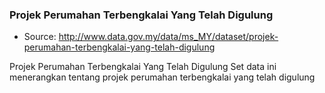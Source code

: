 ### Projek Perumahan Terbengkalai Yang Telah Digulung

* Source: http://www.data.gov.my/data/ms_MY/dataset/projek-perumahan-terbengkalai-yang-telah-digulung

Projek Perumahan Terbengkalai Yang Telah Digulung
Set data ini menerangkan tentang projek perumahan terbengkalai yang telah digulung



